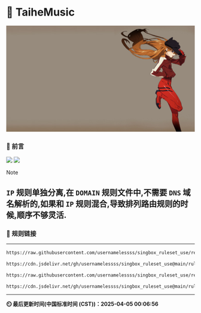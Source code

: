 
# 🧸 TaiheMusic
![](https://raw.githubusercontent.com/usernamelessss/picture-bed/main/images/202504042256831.jpg)
### 📣 前言
![](https://shields.io/badge/-移除重复规则-ff69b4) ![](https://shields.io/badge/-IP&nbsp;规则单独存放不与&nbsp;DOMAIN&nbsp;等混合-green)
> [!NOTE]
**`IP` 规则单独分离,在 `DOMAIN` 规则文件中,不需要 `DNS` 域名解析的,如果和 `IP` 规则混合,导致排列路由规则的时候,顺序不够灵活.**
---

###  🔗 规则链接
---

```url
https://raw.githubusercontent.com/usernamelessss/singbox_ruleset_use/refs/heads/main/rule/TaiheMusic/TaiheMusic_No_IP.json
```

```url
https://cdn.jsdelivr.net/gh/usernamelessss/singbox_ruleset_use@main/rule/TaiheMusic/TaiheMusic_No_IP.json
```

```url
https://raw.githubusercontent.com/usernamelessss/singbox_ruleset_use/refs/heads/main/rule/TaiheMusic/TaiheMusic_No_IP.srs
```

```url
https://cdn.jsdelivr.net/gh/usernamelessss/singbox_ruleset_use@main/rule/TaiheMusic/TaiheMusic_No_IP.srs
```

---
**⏲️ 最后更新时间(中国标准时间 (CST))：2025-04-05 00:06:56**